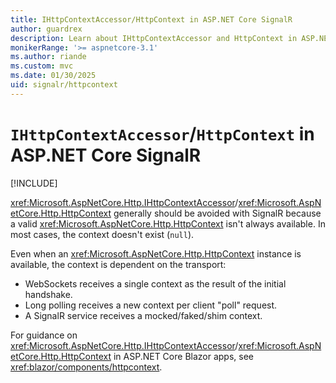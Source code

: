 ```yaml
---
title: IHttpContextAccessor/HttpContext in ASP.NET Core SignalR
author: guardrex
description: Learn about IHttpContextAccessor and HttpContext in ASP.NET Core SignalR.
monikerRange: '>= aspnetcore-3.1'
ms.author: riande
ms.custom: mvc
ms.date: 01/30/2025
uid: signalr/httpcontext
---
```

# `IHttpContextAccessor`/`HttpContext` in ASP.NET Core SignalR

[!INCLUDE[](~/includes/not-latest-version-without-not-supported-content.md)]

<xref:Microsoft.AspNetCore.Http.IHttpContextAccessor>/<xref:Microsoft.AspNetCore.Http.HttpContext> generally should be avoided with SignalR because a valid <xref:Microsoft.AspNetCore.Http.HttpContext> isn't always available. In most cases, the context doesn't exist (`null`).

Even when an <xref:Microsoft.AspNetCore.Http.HttpContext> instance is available, the context is dependent on the transport:

* WebSockets receives a single context as the result of the initial handshake.
* Long polling receives a new context per client "poll" request.
* A SignalR service receives a mocked/faked/shim context.

For guidance on <xref:Microsoft.AspNetCore.Http.IHttpContextAccessor>/<xref:Microsoft.AspNetCore.Http.HttpContext> in ASP.NET Core Blazor apps, see <xref:blazor/components/httpcontext>.
